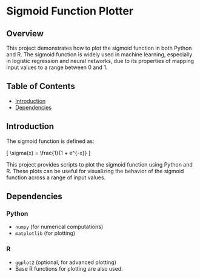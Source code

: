 # Sigmoid Function Plotter

## Overview

This project demonstrates how to plot the sigmoid function in both Python and R. The sigmoid function is widely used in machine learning, especially in logistic regression and neural networks, due to its properties of mapping input values to a range between 0 and 1.

## Table of Contents

- [Introduction](#introduction)
- [Dependencies](#dependencies)

## Introduction

The sigmoid function is defined as:

\[
\sigma(x) = \frac{1}{1 + e^{-x}}
\]

This project provides scripts to plot the sigmoid function using Python and R. These plots can be useful for visualizing the behavior of the sigmoid function across a range of input values.

## Dependencies

### Python

- `numpy` (for numerical computations)
- `matplotlib` (for plotting)

### R

- `ggplot2` (optional, for advanced plotting)
- Base R functions for plotting are also used.
